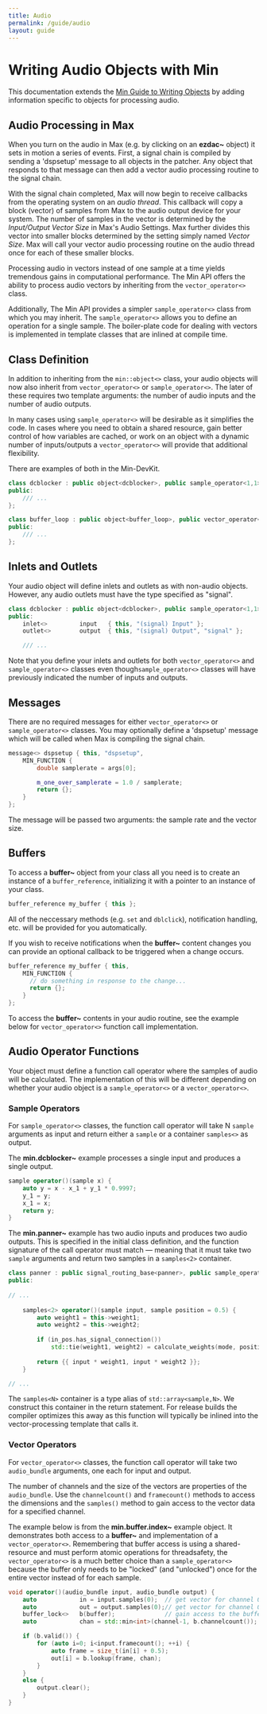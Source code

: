 ```yaml
---
title: Audio
permalink: /guide/audio
layout: guide
---
```

# Writing Audio Objects with Min

This documentation extends the [Min Guide to Writing Objects](./1.GuideToWritingObjects.md) by adding information specific to objects for processing audio.

## Audio Processing in Max

When you turn on the audio in Max (e.g. by clicking on an **ezdac~** object) it sets in motion a series of events.  First, a signal chain is compiled by sending a 'dspsetup' message to all objects in the patcher. Any object that responds to that message can then add a vector audio processing routine to the signal chain.

With the signal chain completed, Max will now begin to receive callbacks from the operating system on an *audio thread*. This callback will copy a block (vector) of samples from Max to the audio output device for your system. The number of samples in the vector is determined by the *Input/Output Vector Size* in Max's Audio Settings. Max further divides this vector into smaller blocks determined by the setting simply named *Vector Size*. Max will call your vector audio processing routine on the audio thread once for each of these smaller blocks.

Processing audio in vectors instead of one sample at a time yields tremendous gains in computational performance. The Min API offers the ability to process audio vectors by inheriting from the `vector_operator<>` class.

Additionally, The Min API provides a simpler `sample_operator<>` class from which you may inherit. The `sample_operator<>` allows you to define an operation for a single sample. The boiler-plate code for dealing with vectors is implemented in template classes that are inlined at compile time.

## Class Definition

In addition to inheriting from the `min::object<>` class, your audio objects will now also inherit from `vector_operator<>` or `sample_operator<>`. The later of these requires two template arguments: the number of audio inputs and the number of audio outputs.

In many cases using `sample_operator<>` will be desirable as it simplifies the code. In cases where you need to obtain a shared resource, gain better control of how variables are cached, or work on an object with a dynamic number of inputs/outputs a `vector_operator<>` will provide that additional flexibility.

There are examples of both in the Min-DevKit.

```c++
class dcblocker : public object<dcblocker>, public sample_operator<1,1> {
public:
	/// ...
};
```

```c++
class buffer_loop : public object<buffer_loop>, public vector_operator<> {
public:
	/// ...
};
```

## Inlets and Outlets

Your audio object will define inlets and outlets as with non-audio objects. However, any audio outlets must have the type specified as "signal".

```c++
class dcblocker : public object<dcblocker>, public sample_operator<1,1> {
public:
	inlet<>			input	{ this, "(signal) Input" };
	outlet<>		output	{ this, "(signal) Output", "signal" };

	/// ...
```

Note that you define your inlets and outlets for both `vector_operator<>` and `sample_operator<>` classes even though`sample_operator<>` classes will have previously indicated the number of inputs and outputs.

## Messages

There are no required messages for either `vector_operator<>` or `sample_operator<>` classes. You may optionally define a 'dspsetup' message which will be called when Max is compiling the signal chain.

```c++
message<> dspsetup { this, "dspsetup", 
    MIN_FUNCTION {
		double samplerate = args[0];

		m_one_over_samplerate = 1.0 / samplerate;
		return {};
	}
};
```
The message will be passed two arguments: the sample rate and the vector size.

## Buffers

To access a **buffer~** object from your class all you need is to create an instance of a `buffer_reference`, initializing it with a pointer to an instance of your class.

```c++
buffer_reference my_buffer { this };
```

All of the neccessary methods (e.g. `set` and `dblclick`), notification handling, etc. will be provided for you automatically.

If you wish to receive notifications when the **buffer~** content changes you can provide an optional callback to be triggered when a change occurs.

```c++
buffer_reference my_buffer { this, 
	MIN_FUNCTION {
	  // do something in response to the change...
	  return {};
	}
};
```

To access the **buffer~** contents in your audio routine, see the example below for `vector_operator<>` function call implementation.

## Audio Operator Functions

Your object must define a function call operator where the samples of audio will be calculated. The implementation of this will be different depending on whether your audio object is a `sample_operator<>` or a `vector_operator<>`.

### Sample Operators

For `sample_operator<>` classes, the function call operator will take N `sample` arguments as input and return either a `sample` or a container `samples<>` as output.  

The **min.dcblocker~** example processes a single input and produces a single output.

```c++
sample operator()(sample x) {
	auto y = x - x_1 + y_1 * 0.9997;
	y_1 = y;
	x_1 = x;
	return y;
}
```

The **min.panner~** example has two audio inputs and produces two audio outputs. This is specified in the initial class definition, and the function signature of the call operator must match — meaning that it must take two `sample` arguments and return two samples in a `samples<2>`  container. 

```c++
class panner : public signal_routing_base<panner>, public sample_operator<2,2> {
public:
  
// ...
  
	samples<2> operator()(sample input, sample position = 0.5) {
		auto weight1 = this->weight1;
		auto weight2 = this->weight2;
		
		if (in_pos.has_signal_connection())
			std::tie(weight1, weight2) = calculate_weights(mode, position);
		
		return {{ input * weight1, input * weight2 }};
	}

// ...
```

The `samples<N>` container is a type alias of `std::array<sample,N>`. We construct this container in the return statement. For release builds the compiler optimizes this away as this function will typically be inlined into the vector-processing template that calls it.

### Vector Operators

For `vector_operator<>` classes, the function call operator will take two `audio_bundle` arguments, one each for input and output. 

The number of channels and the size of the vectors are properties of the `audio_bundle`.  Use the `channelcount()` and `framecount()` methods to access the dimensions and the `samples()` method to gain access to the vector data for a specified channel.

The example below is from the **min.buffer.index~** example object. It demonstrates both access to a **buffer~** and implementation of a `vector_operator<>`. Remembering that buffer access is using a shared-resource and must perform atomic operations for threadsafety, the `vector_operator<>` is a much better choice than a `sample_operator<>` because the buffer only needs to be "locked" (and "unlocked") once for the entire vector instead of for each sample.

```c++
void operator()(audio_bundle input, audio_bundle output) {
	auto			in = input.samples(0);	// get vector for channel 0 (first channel)
	auto			out = output.samples(0);// get vector for channel 0 (first channel)
	buffer_lock<>	b(buffer);				// gain access to the buffer~ content
	auto			chan = std::min<int>(channel-1, b.channelcount()); // 1-based channel attr

	if (b.valid()) {
		for (auto i=0; i<input.framecount(); ++i) {
			auto frame = size_t(in[i] + 0.5);
			out[i] = b.lookup(frame, chan);
		}
	}
	else {
		output.clear();
	}
}
```

